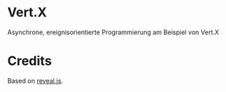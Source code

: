 # Vert.X

Asynchrone, ereignisorientierte Programmierung am Beispiel von Vert.X

# Credits

Based on [reveal.js](https://github.com/hakimel/reveal.js).
